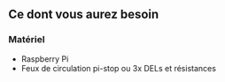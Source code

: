 ## Ce dont vous aurez besoin

### Matériel

- Raspberry Pi
- Feux de circulation pi-stop ou 3x DELs et résistances